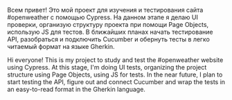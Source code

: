 Всем привет!
Это мой проект для изучения и тестирования сайта #openweather с помощью Cypress.
На данном этапе я делаю UI проверки, организую структуру проекта при помощи Page Objects, использую JS для тестов.
В ближайших планах начать тестирование API, разобраться и подключить Cucumber и обернуть тесты в легко читаемый формат на языке Gherkin.


Hi everyone!
This is my project to study and test the #openweather website using Cypress.
At this stage, I'm doing UI tests, organizing the project structure using Page Objects, using JS for tests.
In the near future, I plan to start testing the API, figure out and connect Cucumber 
and wrap the tests in an easy-to-read format in the Gherkin language.
